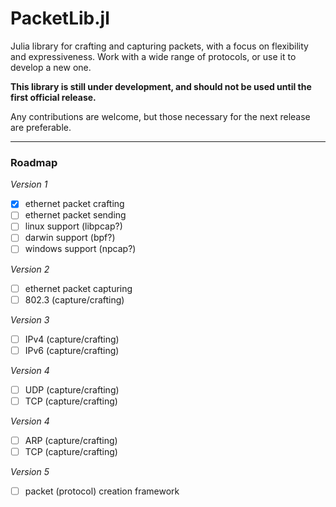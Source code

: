 # PacketLib.jl

Julia library for crafting and capturing packets, with a focus on flexibility and expressiveness. Work with a wide range of protocols, or use it to develop a new one.

**This library is still under development, and should not be used until the first official release.**

Any contributions are welcome, but those necessary for the next release are preferable.

___

### Roadmap

_Version 1_

- [x] ethernet packet crafting
- [ ] ethernet packet sending
- [ ] linux support (libpcap?)
- [ ] darwin support (bpf?)
- [ ] windows support (npcap?)

_Version 2_

- [ ] ethernet packet capturing
- [ ] 802.3 (capture/crafting)

_Version 3_

- [ ] IPv4 (capture/crafting)
- [ ] IPv6 (capture/crafting)

_Version 4_

- [ ] UDP (capture/crafting)
- [ ] TCP (capture/crafting)

_Version 4_

- [ ] ARP (capture/crafting)
- [ ] TCP (capture/crafting)

_Version 5_

- [ ] packet (protocol) creation framework
